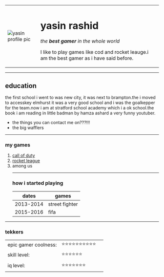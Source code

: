 
<html lang="en" dir="ltr">

<head>
  <meta charset="utf-8">
  <title>👾 yasins personal site</title>
</head>

<body>
  <table cellspacing="20s">
    <td><img src="file:///C:/Users/Inventors/Downloads/circle-cropped.png" alt="yasin profile pic"></td>
    <td>
      <h1>yasin rashid</h1>
      <p><em>the <strong>best gamer</strong> in the whole world</em></p>
      <p>I like to play games like cod and rocket leauge.i am the best gamer as i have said
        before.</p>
    </td>
  </table>
  <hr size="3" noshadow />
  <h2>education</h2>
  <p>the first school i went to was new city, it was next to brampton.the i moved to accesskey
    elmhurst it was a very good school and i was the goalkepper for the team.now i am at
    stratford school academy which i a ok school.the book i am reading in little badman
    by hamza ashard a very funny youtuber.</p>
  <ul>
    <li>the things you can contact me on???!!!</li>
    <li>the big wafflers</li>
  </ul>
  <hr>
  <h3>my games</h3>
  <ol>
    <li><a href="https://www.callofduty.com/uk/en/blackopscoldwar/buy?cid=286005297call/">call of duty </a></li>
    <li><a href="https://www.rocketleague.com/">rocket league</a></li>
    <li>among us</li>
    <hr>
    <h3>how i started playing</h3>
    <table>
      <thead>
        <tr>
          <th>dates</th>
          <th>games</th>
        </tr>
      </thead>
      <tr>
        <td>2013-2014</td>
        <td>street fighter</td>
      </tr>
      <tr>
        <td>2015-2016</td>
        <td>fifa</td>
      </tr>
    </table>
  </ol>
  <hr>
  <h3>tekkers</h3>
  <table cellspacing="10">
    <tr>
      <td<table>
    <tr>
      <td>epic gamer coolness:</td>
      <td>⭐⭐⭐⭐⭐⭐⭐⭐⭐⭐</td>
    </tr>
    <tr>
      <td>skill level:</td>
      <td>⭐⭐⭐⭐⭐⭐</td>
    </tr>
    <tr>
      <td>iq level:</td>
      <td>⭐⭐⭐⭐⭐⭐⭐</td>
      <td>
        <table>
          




</body>




